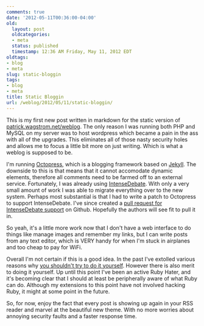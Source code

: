 ```yaml
---
comments: true
date: '2012-05-11T00:36:00-04:00'
old:
  layout: post
  oldcategories:
  - meta
  status: published
  timestamp: 12:36 AM Friday, May 11, 2012 EDT
oldtags:
- blog
- meta
slug: static-bloggin
tags:
- blog
- meta
title: Static Bloggin
url: /weblog/2012/05/11/static-bloggin/
---
```


This is my first new post written in markdown for the static version
of
[patrick.wagstrom.net/weblog](http://patrick.wagstrom.net/weblog). The
only reason I was running both PHP and MySQL on my server was to host
wordpress which became a pain in the ass with all of the
upgrades. This eliminates all of those nasty security holes and allows
me to focus a little bit more on just writing. Which is what a weblog
is supposed to be.

I'm running [Octopress](http://octopress.org/), which is a blogging
framework based on [Jekyll](http://jekyllrb.com/). The downside to
this is that means that it cannot accomodate dynamic elements,
therefore all comments need to be farmed off to an external
service. Fortunately, I was already using
[IntenseDebate](http://www.intensedebate.com/). With only a very small
amount of work I was able to migrate everything over to the new
system. Perhaps most substantial is that I had to write a patch to
Octopress to support IntenseDebate. I've since created a
[pull request for IntenseDebate support](https://github.com/imathis/octopress/pull/557)
on Github. Hopefully the authors will see fit to pull it in.

So yeah, it's a little more work now that I don't have a web interface
to do things like manage images and remember my links, but I can write
posts from any text editor, which is VERY handy for when I'm stuck in
airplanes and too cheap to pay for WiFi.

Overall I'm not certain if this is a good idea. In the past I've
extolled various reasons why
[you shouldn't try to do it yourself](http://patrick.wagstrom.net/weblog/2008/12/10/youre-too-smart-to-do-it-yourself/). However
there is also merit to doing it yourself. Up until this point I've
been an active Ruby Hater, and it's becoming clear that I should at
least be peripherally aware of what Ruby can do. Although my
extensions to this point have not involved hacking Ruby, it might at
some point in the future.

So, for now, enjoy the fact that every post is showing up again in
your RSS reader and marvel at the beautiful new theme. With no more
worries about annoying security faults and a faster response time.